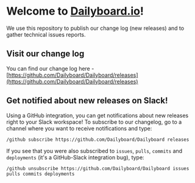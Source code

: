 # Welcome to [Dailyboard.io](https://dailyboard.io)!
We use this repository to publish our change log (new releases) and to gather technical issues reports.

## Visit our change log
You can find our change log here - [https://github.com/Dailyboard/Dailyboard/releases](https://github.com/Dailyboard/Dailyboard/releases)

## Get notified about new releases on Slack!
Using a GitHub integration, you can get notifications about new releases right to your Slack workspace! To subscribe to our changelog, go to a channel where you want to receive notifications and type:

`/github subscribe https://github.com/Dailyboard/Dailyboard releases`

If you see that you were also subscribed to `issues`, `pulls`, `commits` and `deployments` (it's a GitHub-Slack integration bug), type:

`/github unsubscribe https://github.com/Dailyboard/Dailyboard issues pulls commits deployments`
